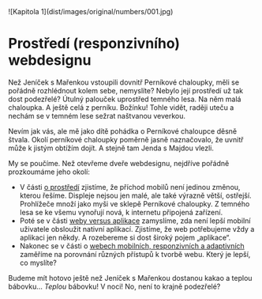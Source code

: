 <div class="new-page" markdown="1">
![Kapitola 1](dist/images/original/numbers/001.jpg)
</div>

# Prostředí (responzivního) webdesignu 

Než Jeníček s Mařenkou vstoupili dovnitř Perníkové chaloupky, měli se pořádně rozhlédnout kolem sebe, nemyslíte? Nebylo její prostředí už tak dost podezřelé? Útulný palouček uprostřed temného lesa. Na něm malá chaloupka. A ještě celá z perníku. Božínku! Tohle vidět, raději uteču a nechám se v temném lese sežrat naštvanou veverkou. 

Nevím jak vás, ale mě jako dítě pohádka o Perníkové chaloupce děsně štvala. Okolí perníkové chaloupky poměrně jasně naznačovalo, že uvnitř může k jistým obtížím dojít. A stejně tam Jenda s Majdou vlezli.

My se poučíme. Než otevřeme dveře webdesignu, nejdříve pořádně prozkoumáme jeho okolí: 

- V části [o prostředí](prostredi-proc-responzivni-design.md) zjistíme, že příchod mobilů není jedinou změnou, kterou řešíme. Displeje nejsou jen malé, ale také výrazně větší, ostřejší. Prohlížeče množí jako myši ve sklepě Perníkové chaloupky. Z temného lesa se ke všemu vynořují nová, k internetu připojená zařízení.
- Poté se v části [weby versus aplikace](weby-vs-aplikace.md) zamyslíme, zda není lepší mobilní uživatele obsloužit nativní aplikací. Zjistíme, že web potřebujeme vždy a aplikaci jen někdy. A rozebereme si dost široký pojem „aplikace“.
- Nakonec se v části o [webech mobilních, responzivních a adaptivních](mobilni-responzivni-adaptivni.md) zaměříme na porovnání různých přístupů k tvorbě webu. Který je lepší, co myslíte?

Budeme mít hotovo ještě než Jeníček s Mařenkou dostanou kakao a teplou bábovku… *Teplou* bábovku! V noci! No, není to krajně podezřelé?
